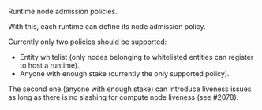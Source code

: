 Runtime node admission policies.

With this, each runtime can define its node admission policy.

Currently only two policies should be supported:
* Entity whitelist (only nodes belonging to whitelisted entities can register to host a runtime).
* Anyone with enough stake (currently the only supported policy).

The second one (anyone with enough stake) can introduce liveness issues as long as there is no slashing for compute node liveness (see #2078).
